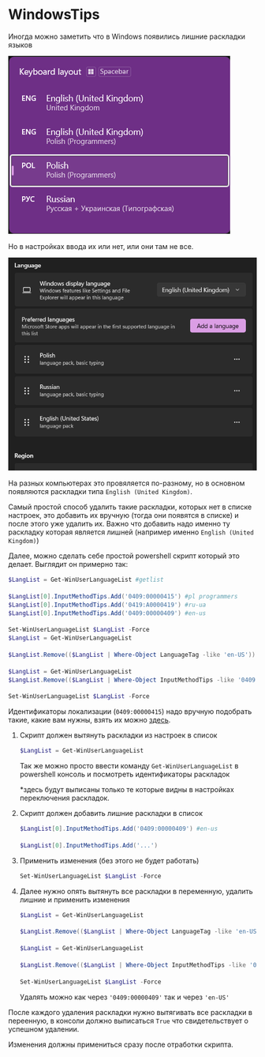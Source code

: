 # WindowsTips

Иногда можно заметить что в Windows появились лишние раскладки языков

<img src="img/languages_list.png">

Но в настройках ввода их или нет, или они там не все.

<img src="img/languages_settings.png">

На разных компьютерах это провяляется по-разному, но в основном появляются раскладки типа `English (United Kingdom)`.

Самый простой способ удалить такие раскладки, которых нет в списке настроек, это добавить их вручную (тогда они появятся в списке) и после этого уже удалить их.
Важно что добавить надо именно ту раскладку которая является лишней (например именно `English (United Kingdom)`)

Далее, можно сделать себе простой powershell скрипт который это делает.
Выглядит он примерно так:
```powershell
$LangList = Get-WinUserLanguageList #getlist

$LangList[0].InputMethodTips.Add('0409:00000415') #pl programmers
$LangList[0].InputMethodTips.Add('0419:A0000419') #ru-ua
$LangList[0].InputMethodTips.Add('0409:00000409') #en-us

Set-WinUserLanguageList $LangList -Force
$LangList = Get-WinUserLanguageList

$LangList.Remove(($LangList | Where-Object LanguageTag -like 'en-US'))

$LangList = Get-WinUserLanguageList
$LangList.Remove(($LangList | Where-Object InputMethodTips -like '0409:00000409')) #en-us

Set-WinUserLanguageList $LangList -Force
```

Идентификаторы локализации (`0409:00000415`) надо вручную подобрать такие, какие вам нужны, взять их можно [здесь](https://docs.microsoft.com/en-us/windows-hardware/manufacture/desktop/default-input-locales-for-windows-language-packs).

1. Скрипт должен вытянуть раскладки из настроек в список

    ```powershell 
    $LangList = Get-WinUserLanguageList
    ```
    
    Так же можно просто ввести команду `Get-WinUserLanguageList` в powershell консоль и посмотреть идентификаторы раскладок
    
    *здесь будут выписаны только те которые видны в настройках переключения раскладок.

2. Скрипт должен добавить лишние раскладки в список

    ```powershell
    $LangList[0].InputMethodTips.Add('0409:00000409') #en-us
    
    $LangList[0].InputMethodTips.Add('...')
    ```

3. Применить изменения (без этого не будет работать)

    ```powershell
    Set-WinUserLanguageList $LangList -Force
    ```

4. Далее нужно опять вытянуть все раскладки в переменную, удалить лишние и применить изменения

    ```powershell
    $LangList = Get-WinUserLanguageList

    $LangList.Remove(($LangList | Where-Object LanguageTag -like 'en-US'))`

    $LangList = Get-WinUserLanguageList
    
    $LangList.Remove(($LangList | Where-Object InputMethodTips -like '0409:00000409'))
    
    Set-WinUserLanguageList $LangList -Force
    ```

    Удалять можно как через `'0409:00000409'` так и через `'en-US'`

После каждого удаления раскладки нужно вытягивать все раскладки в переенную, в консоли должно выписаться `True` что свидетельствует о успешном удалении.

Изменения должны примениться сразу после отработки скрипта.
